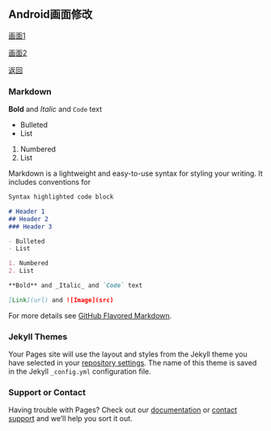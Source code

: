 ## Android画面修改

[画面1](https://18918323894.github.io/SAK/android/画面1)

[画面2](https://18918323894.github.io/SAK/android/画面2)

[返回](https://18918323894.github.io/SAK)

### Markdown

**Bold** and _Italic_ and `Code` text

- Bulleted
- List

1. Numbered
2. List

Markdown is a lightweight and easy-to-use syntax for styling your writing. It includes conventions for

```markdown
Syntax highlighted code block

# Header 1
## Header 2
### Header 3

- Bulleted
- List

1. Numbered
2. List

**Bold** and _Italic_ and `Code` text

[Link](url) and ![Image](src)
```

For more details see [GitHub Flavored Markdown](https://guides.github.com/features/mastering-markdown/).

### Jekyll Themes

Your Pages site will use the layout and styles from the Jekyll theme you have selected in your [repository settings](https://github.com/18918323894/-/settings). The name of this theme is saved in the Jekyll `_config.yml` configuration file.

### Support or Contact

Having trouble with Pages? Check out our [documentation](https://help.github.com/categories/github-pages-basics/) or [contact support](https://github.com/contact) and we’ll help you sort it out.
